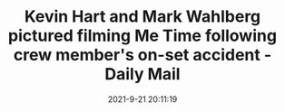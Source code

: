 ---
"title": "Kevin Hart and Mark Wahlberg pictured filming Me Time following crew member's on-set accident - Daily Mail"
"date": "2021-9-21 20:11:19"
"feed_name": "GOOGLENEWSCONSTRUCTION"
"feed_website": "https://news.google.com/search?q=construction%2Bincident&hl=en-US&gl=US&ceid=US:en"
"feed_rss": "https://news.google.com/rss/search?q=construction%2Bincident&hl=en-US&gl=US&ceid=US:en"
"link": "https://www.dailymail.co.uk/tvshowbiz/article-10014253/Kevin-Hart-Mark-Wahlberg-pictured-filming-Time-following-crew-members-set-accident.html"
"file": "_posts/2021-1-1-47ed5328c63af45e14ca7fd17bf59cd416c98af6.md"
"accident": "0"
"drilling": "0"
"dead": "0"
"injured": "0"
"where": "unknown site"
---